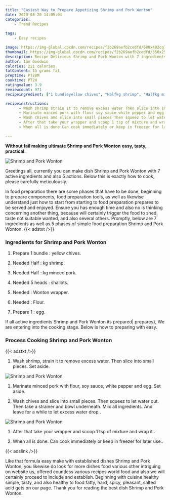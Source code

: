 ```yaml
---
title: "Easiest Way to Prepare Appetizing Shrimp and Pork Wonton"
date: 2020-05-20 14:05:04
categories:
    - Trend Recipes
    
tags:
    - Easy recipes

image: https://img-global.cpcdn.com/recipes/f2b269aefb2cedfd/680x482cq70/shrimp-and-pork-wonton-recipe-main-photo.jpg
thumbnail: https://img-global.cpcdn.com/recipes/f2b269aefb2cedfd/350x250cq70/shrimp-and-pork-wonton-recipe-main-photo.jpg
description: Recipe Delicious Shrimp and Pork Wonton with 7 ingredients and 5 stages of easy cooking.
author: Ian Goodwin
calories: 221 calories
fatContent: 15 grams fat
preptime: PT28M
cooktime: PT2H
ratingvalue: 3.9
reviewcount: 971
recipeingredient: ["1 bundleyellow chives", "Halfkg shrimp", "Halfkg minced pork", "5 headsshallots", "Wonton wrapper", "Flour", "1egg"]

recipeinstructions: 
      - Wash shrimp strain it to remove excess water Then slice into small pieces Set aside 
      - Marinate minced pork with flour soy sauce white pepper and egg Set aside 
      - Wash chives and slice into small pieces Then squeez to let water out Then take a strainer and bowl underneath Miix all ingredients And leave for a while to let excess water drop 
      - After that take your wrapper and scoop 1 tsp of mixture and wrap it 
      - When all is done Can cook immediately or keep in freezer for later use

---
```




**Without fail making ultimate Shrimp and Pork Wonton easy, tasty, practical**. 


![Shrimp and Pork Wonton](https://img-global.cpcdn.com/recipes/f2b269aefb2cedfd/680x482cq70/shrimp-and-pork-wonton-recipe-main-photo.jpg "Shrimp and Pork Wonton")




Greetings all, currently you can make dish Shrimp and Pork Wonton with 7 active ingredients and also 5 actions. Below this is exactly how to cook, please carefully meticulously.

In food preparation there are some phases that have to be done, beginning to prepare components, food preparation tools, as well as likewise understand just how to start from starting to food preparation prepares to be served and enjoyed. Ensure you has enough time and also no is thinking concerning another thing, because will certainly trigger the food to shed, taste not suitable wanted, and also several others. Promptly, below are 7 ingredients as well as 5 phases of simple food preparation Shrimp and Pork Wonton.
{{< adstxt />}}

### Ingredients for Shrimp and Pork Wonton


1. Prepare 1 bundle : yellow chives.

1. Needed Half : kg shrimp.

1. Needed Half : kg minced pork.

1. Needed 5 heads : shallots.

1. Needed  : Wonton wrapper.

1. Needed  : Flour.

1. Prepare 1 : egg.



If all active ingredients Shrimp and Pork Wonton its prepared| prepares}, We are entering into the cooking stage. Below is how to preparing with easy.

### Process Cooking Shrimp and Pork Wonton

{{< adstxt />}}


1. Wash shrimp, strain it to remove excess water. Then slice into small pieces. Set aside.



![Shrimp and Pork Wonton](https://img-global.cpcdn.com/steps/aea667cbbdc0fef8/160x128cq70/shrimp-and-pork-wonton-recipe-step-1-photo.jpg" "Shrimp and Pork Wonton")



1. Marinate minced pork with flour, soy sauce, white pepper and egg. Set aside.



1. Wash chives and slice into small pieces. Then squeez to let water out. Then take a strainer and bowl underneath. Miix all ingredients. And leave for a while to let excess water drop..



![Shrimp and Pork Wonton](https://img-global.cpcdn.com/steps/1902b13713d02302/160x128cq70/shrimp-and-pork-wonton-recipe-step-3-photo.jpg" "Shrimp and Pork Wonton")



1. After that take your wrapper and scoop 1 tsp of mixture and wrap it..



1. When all is done. Can cook immediately or keep in freezer for later use..





{{< adslink />}}

Like that formula easy make with established dishes Shrimp and Pork Wonton, you likewise do look for more dishes food various other intriguing on website us, offered countless various recipes world food and also we will certainly proceed to include and establish. Beginning with cuisine healthy simple, tasty, and also healthy to food fatty, hard, spicy, pleasant, salted acid gets on our page. Thank you for reading the best dish Shrimp and Pork Wonton.
